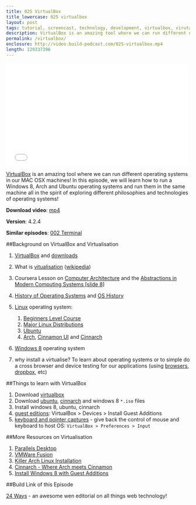 ```yaml
---
title: 025 VirtualBox
title_lowercase: 025 virtualbox
layout: post
tags: tutorial, screencast, technology, development, virtualbox, virutaliser, operating systems, linux, windows, arch, ubuntu, win8. metro ui
description: VirtualBox is an amazing tool where we can run different operating systems in our MAC OSX machines! In this episode, we will learn how to run a Windows 8, Arch and Ubuntu operating systems and run them in the same machine all in the spirit of exploring different philosophies and technologies of operating systems!
permalink: /virtualbox/
enclosure: http://video.build-podcast.com/025-virtualbox.mp4
length: 129337396
---
```


<div id="video"><iframe src="//player.vimeo.com/video/55579849" width="500" height="281" frameborder="0" webkitallowfullscreen mozallowfullscreen allowfullscreen></iframe></div>

[VirtualBox](https://www.virtualbox.org/) is an amazing tool where we can run different operating systems in our MAC OSX machines! In this episode, we will learn how to run a Windows 8, Arch and Ubuntu operating systems and run them in the same machine all in the spirit of exploring different philosophies and technologies of operating systems!

<p><strong>Download video</strong>: <a href="http://video.build-podcast.com/025-virtualbox.mp4" download="build-podcast-025-virtualbox.mp4">mp4</a></p>

**Version**: 4.2.4

**Similar episodes**: [002 Terminal](/terminal)

##Background on VirtualBox and Virtualisation

1. [VirtualBox](https://www.virtualbox.org/) and [downloads](https://www.virtualbox.org/wiki/Downloads)
1. What is [vitualisation](https://www.virtualbox.org/wiki/Virtualization) ([wikipedia](http://en.wikipedia.org/wiki/Virtualization))
1. Coursera Lesson on [Computer Architecture](https://class.coursera.org/comparch-2012-001/class/index) and the [Abstractions in Modern Computing Systems [slide 8]](https://d19vezwu8eufl6.cloudfront.net/comparch/lecture_slides%2FSD1.pdf)
1. [History of Operating Systems](http://upload.wikimedia.org/wikipedia/commons/7/77/Unix_history-simple.svg) and [OS History](http://www.faqs.org/docs/artu/graphics/os-history.png)
1. [Linux](http://www.linux.org/) operating system:

      1. [Beginners Level Course](http://www.linux.org/tutorial/view/beginners-level-course)
      1.  [Major Linux Distributions](http://distrowatch.com/dwres.php?resource=major)
      1. [Ubuntu](http://www.ubuntu.com/)
      1. [Arch](https://www.archlinux.org/), [Cinnamon UI](http://cinnamon.linuxmint.com/) and [Cinnarch](http://www.cinnarch.com/)

1. [Windows 8](http://windows.microsoft.com/en-US/windows-8/meet) operating system
1. why install a virtualise? To learn about operating systems or to simple do a cross browser and device testing for our applications (using [browsers](http://browsehappy.com/), [dropbox](https://www.dropbox.com/), etc)

##Things to learn with VirtualBox

1. Download [virtualbox](https://www.virtualbox.org/wiki/Downloads)
1. Download [ubuntu](http://www.ubuntu.com/download/desktop), [cinnarch](http://www.cinnarch.com/try-it/) and windows 8 `*.iso` files
1. Install windows 8, ubuntu, cinnarch
1. [guest editions](http://www.virtualbox.org/manual/ch04.html): VirtualBox > Devices > Install Guest Additions
1. [keyboard and pointer captures](http://www.virtualbox.org/manual/ch01.html#idp8308688) - give back the control of mouse and keyboard to host OS: `VirtualBox > Preferences > Input`

##More Resources on Virtualisation

1. [Parallels Desktop](http://www.parallels.com/products/desktop/)
1. [VMWare Fusion](http://www.vmware.com/products/fusion/overview.html)
1. [Killer Arch Linux Installation](http://lifehacker.com/5680453/build-a-killer-customized-arch-linux-installation-and-learn-all-about-linux-in-the-process)
1. [Cinnarch - Where Arch meets Cinnamon](http://www.unixmen.com/cinnarch-where-arch-meets-cinnamon/)
1. [Install Windows 8 with Guest Additions](http://www.sysprobs.com/install-windows-8-release-preview-on-virtualbox-working-guest-additions-tools)

##Build Link of this Episode

[24 Ways](http://24ways.org/) - an awesome wen editorial on all things web technology!
